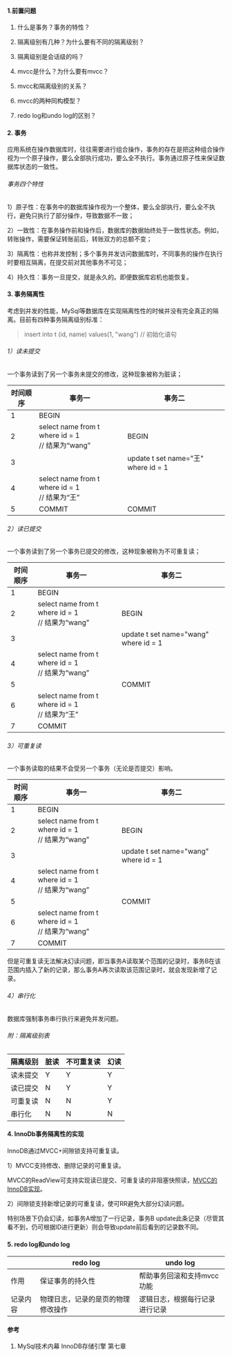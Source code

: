 <!-- date: 2020.05.19 23:42 -->
#### 1.前置问题

1. 什么是事务？事务的特性？

2. 隔离级别有几种？为什么要有不同的隔离级别？

3. 隔离级别是会话级的吗？

4. mvcc是什么？为什么要有mvcc？

5. mvcc和隔离级别的关系？

6. mvcc的两种同构模型？

7. redo log和undo log的区别？
   
#### 2. 事务
   
应用系统在操作数据库时，往往需要进行组合操作，事务的存在是把这种组合操作视为一个原子操作，要么全部执行成功，要么全不执行。事务通过原子性来保证数据库状态的一致性。
   
###### 事务四个特性
   
1）原子性：在事务中的数据库操作视为一个整体，要么全部执行，要么全不执行，避免只执行了部分操作，导致数据不一致；

2）一致性：在事务操作前和操作后，数据库的数据始终处于一致性状态。例如，转账操作，需要保证转账前后，转账双方的总额不变；

3）隔离性：也称并发控制；多个事务并发访问数据库时，不同事务的操作在执行时要相互隔离，在提交前对其他事务不可见；

4）持久性：事务一旦提交，就是永久的。即便数据库宕机也能恢复。

#### 3. 事务隔离性

考虑到并发的性能，MySql等数据库在实现隔离性性的时候并没有完全真正的隔离。目前有四种事务隔离级别标准：

> insert into t (id, name) values(1, "wang") // 初始化语句

###### 1）读未提交

一个事务读到了另一个事务未提交的修改，这种现象被称为脏读；

| 时间顺序 | 事务一                                               | 事务二                                |
| ---- | ------------------------------------------------- | ---------------------------------- |
| 1    | BEGIN                                             |                                    |
| 2    | select name from t where id = 1<br/> // 结果为“wang” | BEGIN                              |
| 3    |                                                   | update t set name="王" where id = 1 |
| 4    | select name from t where id = 1<br/>  // 结果为“王”   |                                    |
| 5    | COMMIT                                            | COMMIT                             |

###### 2）读已提交

一个事务读到了另一个事务已提交的修改，这种现象被称为不可重复读；

| 时间顺序 | 事务一                                                | 事务二                                   |
| ---- | -------------------------------------------------- | ------------------------------------- |
| 1    | BEGIN                                              |                                       |
| 2    | select name from t where id = 1<br/> // 结果为“wang”  | BEGIN                                 |
| 3    |                                                    | update t set name="wang" where id = 1 |
| 4    | select name from t where id = 1<br/>  // 结果为“wang” |                                       |
| 5    |                                                    | COMMIT                                |
| 6    | select name from t where id = 1<br/>  // 结果为“王”    |                                       |
| 7    | COMMIT                                             |                                       |

###### 3）可重复读

一个事务读取的结果不会受另一个事务（无论是否提交）影响。

| 时间顺序 | 事务一                                                | 事务二                                   |
| ---- | -------------------------------------------------- | ------------------------------------- |
| 1    | BEGIN                                              |                                       |
| 2    | select name from t where id = 1<br/> // 结果为“wang”  | BEGIN                                 |
| 3    |                                                    | update t set name="wang" where id = 1 |
| 4    | select name from t where id = 1<br/>  // 结果为“wang” |                                       |
| 5    |                                                    | COMMIT                                |
| 6    | select name from t where id = 1<br/>  // 结果为“wang” |                                       |
| 7    | COMMIT                                             |                                       |

但是可重复读无法解决幻读问题，即当事务A读取某个范围的记录时，事务B在该范围内插入了新的记录，那么事务A再次读取该范围记录时，就会发现新增了记录。

###### 4）串行化

数据库强制事务串行执行来避免并发问题。

###### 附：隔离级别表

| 隔离级别 | 脏读  | 不可重复读 | 幻读  |
| ---- | --- | ----- | --- |
| 读未提交 | Y   | Y     | Y   |
| 读已提交 | N   | Y     | Y   |
| 可重复读 | N   | N     | Y   |
| 串行化  | N   | N     | N   |

#### 4. InnoDb事务隔离性的实现

InnoDB通过MVCC+间隙锁支持可重复读。

1）MVCC支持修改、删除记录的可重复读。

MVCC的ReadView可支持实现读已提交、可重复读的非阻塞快照读，[MVCC的InnoDB实现](./5.MVCC的InnoDB实现.md)。

2）间隙锁支持新增记录的可重复读，使可RR避免大部分幻读问题。

特别场景下仍会幻读，如事务A增加了一行记录，事务B update此条记录（尽管其看不到，仍可根据ID进行更新）则会导致update前后看到的记录数不同。

#### 5. redo log和undo log

|      | redo log          | undo log        |
| ---- | ----------------- | --------------- |
| 作用   | 保证事务的持久性          | 帮助事务回滚和支持mvcc功能 |
| 记录内容 | 物理日志，记录的是页的物理修改操作 | 逻辑日志，根据每行记录进行记录 |

#### 参考

1. MySql技术内幕 InnoDB存储引擎  第七章